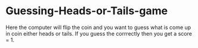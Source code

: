 # Guessing-Heads-or-Tails-game
Here the computer will flip the coin and you want to guess what is come up in coin either heads or tails.
If you guess the corrrectly then you get a score = 1.
